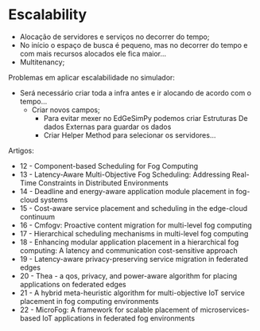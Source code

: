 # Escalability

- Alocação de servidores e serviços no decorrer do tempo;
- No início o espaço de busca é pequeno, mas no decorrer do tempo e com mais recursos alocados ele fica maior...
- Multitenancy;

Problemas em aplicar escalabilidade no simulador:
- Será necessário criar toda a infra antes e ir alocando de acordo com o tempo...
	- Criar novos campos;
		- Para evitar mexer no EdGeSimPy podemos criar Estruturas De dados Externas para guardar os dados
		- Criar Helper Method para selecionar os servidores...


Artigos:

- 12 - Component-based Scheduling for Fog Computing
- 13 - Latency-Aware Multi-Objective Fog Scheduling: Addressing Real-Time Constraints in Distributed Environments
- 14 - Deadline and energy-aware application module placement in fog-cloud systems
- 15 - Cost-aware service placement and scheduling in the edge-cloud continuum
- 16 - Cmfogv: Proactive content migration for multi-level fog computing 
- 17 - Hierarchical scheduling mechanisms in multi-level fog computing
- 18 - Enhancing modular application placement in a hierarchical fog computing: A latency and communication cost-sensitive approach
- 19 - Latency-aware privacy-preserving service migration in federated edges
- 20 - Thea - a qos, privacy, and power-aware algorithm for placing applications on federated edges
- 21 - A hybrid meta-heuristic algorithm for multi-objective IoT service placement in fog computing environments
- 22 - MicroFog: A framework for scalable placement of microservices-based IoT applications in federated fog environments

